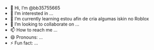 
- 👋 Hi, I’m @bb35755665
- 👀 I’m interested in ...
- 🌱 I’m currently learning estou afin de cria algumas iskin no Roblox 
- 💞️ I’m looking to collaborate on ...
- 📫 How to reach me ...
- 😄 Pronouns: ...
- ⚡ Fun fact: ...

<!---
bb35755665/bb35755665 is a ✨ special ✨ repository because its `README.md` (this file) appears on your GitHub profile.
You can click the Preview link to take a look at your changes.
--->
